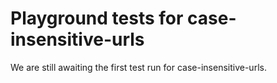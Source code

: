 # Playground tests for case-insensitive-urls
We are still awaiting the first test run for case-insensitive-urls.
